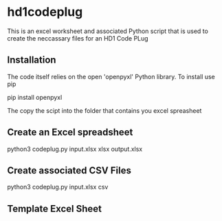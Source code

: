 # hd1codeplug
This is an excel worksheet and associated Python script that is used to create the neccassary files for an HD1 Code PLug

## Installation 
The code itself relies on the open 'openpyxl' Python library. To install use pip

pip install openpyxl

The copy the scipt into the folder that contains you excel spreasheet

## Create an Excel spreadsheet
python3 codeplug.py input.xlsx xlsx output.xlsx

## Create associated CSV Files
python3 codeplug.py input.xlsx csv

## Template Excel Sheet


